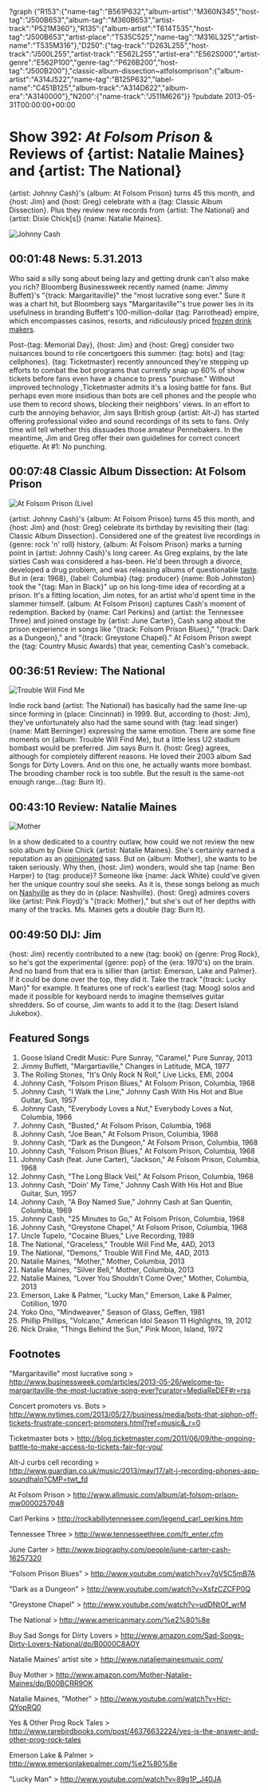 ?graph {"R153":{"name-tag":"B561P632","album-artist":"M360N345","host-tag":"J500B653","album-tag":"M360B653","artist-track":"P521M360"},"R135":{"album-artist":"T614T535","host-tag":"J500B653","artist-place":"T535C525","name-tag":"M316L325","artist-name":"T535M316"},"D250":{"tag-track":"D263L255","host-track":"J500L255","artist-track":"E562L255","artist-era":"E562S000","artist-genre":"E562P100","genre-tag":"P626B200","host-tag":"J500B200"},"classic-album-dissection~atfolsomprison":{"album-artist":"A314J522","name-tag":"B125P632","label-name":"C451B125","album-track":"A314D622","album-era":"A3140000"},"N200":{"name-track":"J511M626"}}
?pubdate 2013-05-31T00:00:00+00:00

# Show 392: *At Folsom Prison* & Reviews of {artist: Natalie Maines} and {artist: The National}
{artist: Johnny Cash}'s {album: At Folsom Prison} turns 45 this month, and {host: Jim} and {host: Greg} celebrate with a {tag: Classic Album Dissection}. Plus they review new records from {artist: The National} and {artist: Dixie Chick[s]} {name: Natalie Maines}.

![Johnny Cash](http://static.soundopinions.org/images/2013/johnnycash.jpg)

## 00:01:48 News: 5.31.2013
Who said a silly song about being lazy and getting drunk can't also make you rich? Bloomberg Businessweek recently named {name: Jimmy Buffett}'s "{track: Margaritaville}" the "most lucrative song ever." Sure it was a chart hit, but Bloomberg says "Margaritaville"'s true power lies in its usefulness in branding Buffett's 100-million-dollar {tag: Parrothead} empire, which encompasses casinos, resorts, and ridiculously priced [frozen drink makers](http://www.casa.com/p/margaritaville-dm2000-premium-frozen-concoction-maker-237737?site=CA&utm_source=Google&utm_medium=cpc_C&utm_term=ZPV-2041&utm_campaign=GoogleAW&CAWELAID=1309115897&utm_content=pla&adtype=pla&cagpspn=pla).

Post-{tag: Memorial Day}, {host: Jim} and {host: Greg} consider two nuisances bound to rile concertgoers this summer: {tag: bots} and {tag: cellphones}. {tag: Ticketmaster} recently announced they're stepping up efforts to combat the bot programs that currently snap up 60% of show tickets before fans even have a chance to press "purchase." Without improved technology ,Ticketmaster admits it's a losing battle for fans. But perhaps even more insidious than bots are cell phones and the people who use them to record shows, blocking their neighbors' views. In an effort to curb the annoying behavior, Jim says British group {artist: Alt-J} has started offering professional video and sound recordings of its sets to fans. Only time will tell whether this dissuades those amateur Pennebakers. In the meantime, Jim and Greg offer their own guidelines for correct concert etiquette. At #1: No punching.

## 00:07:48 Classic Album Dissection: At Folsom Prison
![At Folsom Prison (Live)](http://is3.mzstatic.com/image/thumb/Music30/v4/c4/e6/db/c4e6db78-3661-ddac-e48f-2a2be6702a22/source/600x600bb.jpg "70936/825516828")


{artist: Johnny Cash}'s {album: At Folsom Prison} turns 45 this month, and {host: Jim} and {host: Greg} celebrate its birthday by revisiting their {tag: Classic Album Dissection}. Considered one of the greatest live recordings in {genre: rock 'n' roll} history, {album: At Folsom Prison} marks a turning point in {artist: Johnny Cash}'s long career. As Greg explains, by the late sixties Cash was considered a has-been. He'd been through a divorce, developed a drug problem, and was releasing albums of questionable [taste](http://www.youtube.com/watch?v=xEzKgS0O4N8). But in {era: 1968}, {label: Columbia} {tag: producer} {name: Bob Johnston} took the "{tag: Man in Black}" up on his long-time idea of recording at a prison. It's a fitting location, Jim notes, for an artist who'd spent time in the slammer himself. {album: At Folsom Prison} captures Cash's moment of redemption. Backed by {name: Carl Perkins} and {artist: the Tennessee Three} and joined onstage by {artist: June Carter}, Cash sang about the prison experience in songs like "{track: Folsom Prison Blues}," "{track: Dark as a Dungeon}," and "{track: Greystone Chapel}." At Folsom Prison swept the {tag: Country Music Awards} that year, cementing Cash's comeback.

## 00:36:51 Review: The National
![Trouble Will Find Me](http://is1.mzstatic.com/image/thumb/Music2/v4/91/a3/dd/91a3dd85-c1c4-474f-d1dc-c07e52bc82ab/source/600x600bb.jpg "51075707/626872826")

Indie rock band {artist: The National} has basically had the same line-up since forming in {place: Cincinnati} in 1999. But, according to {host: Jim}, they've unfortunately also had the same sound with {tag: lead singer} {name: Matt Berninger} expressing the same emotion. There are some fine moments on {album: Trouble Will Find Me}, but a little less U2 stadium bombast would be preferred. Jim says Burn It. {host: Greg} agrees, although for completely different reasons. He loved their 2003 album Sad Songs for Dirty Lovers. And on this one, he actually wants more bombast. The brooding chamber rock is too subtle. But the result is the same-not enough range...{tag: Burn It}.

## 00:43:10 Review: Natalie Maines
![Mother](http://is1.mzstatic.com/image/thumb/Music2/v4/2f/06/77/2f067780-6bdd-39b4-9a5f-c2ae6df68746/source/600x600bb.jpg "635756/611462935")


In a show dedicated to a country outlaw, how could we not review the new solo album by Dixie Chick {artist: Natalie Maines}. She's certainly earned a reputation as an [opinionated](http://www.today.com/id/17121651/ns/today-today_entertainment/t/country-radio-wont-forgive-dixie-chicks/) sass. But on {album: Mother}, she wants to be taken seriously. Why then, {host: Jim} wonders, would she tap {name: Ben Harper} to {tag: produce}? Someone like {name: Jack White} could've given her the unique country soul she seeks. As it is, these songs belong as much on [Nashville](http://www.youtube.com/watch?v=8qFflmsTR48) as they do in {place: Nashville}. {host: Greg} admires covers like {artist: Pink Floyd}'s "{track: Mother}," but she's out of her depths with many of the tracks. Ms. Maines gets a double {tag: Burn It}.

## 00:49:50 DIJ: Jim
{host: Jim} recently contributed to a new {tag: book} on {genre: Prog Rock}, so he's got the experimental {genre: pop} of the {era: 1970's} on the brain. And no band from that era is sillier than {artist: Emerson, Lake and Palmer}. If it could be done over the top, they did it. Take the track "{track: Lucky Man}" for example. It features one of rock's earliest {tag: Moog} solos and made it possible for keyboard nerds to imagine themselves guitar shredders. So of course, Jim wants to add it to the {tag: Desert Island Jukebox}.

## Featured Songs
1. Goose Island Credit Music: Pure Sunray, "Caramel," Pure Sunray, 2013
2. Jimmy Buffett, "Margartiaville," Changes in Latitude, MCA, 1977
3. The Rolling Stones, "It's Only Rock N Roll," Live Licks, EMI, 2004
4. Johnny Cash, "Folsom Prison Blues," At Folsom Prison, Columbia, 1968
5. Johnny Cash, "I Walk the Line," Johnny Cash With His Hot and Blue Guitar, Sun, 1957
6. Johnny Cash, "Everybody Loves a Nut," Everybody Loves a Nut, Columbia, 1966
7. Johnny Cash, "Busted," At Folsom Prison, Columbia, 1968
8. Johnny Cash, "Joe Bean," At Folsom Prison, Columbia, 1968
9. Johnny Cash, "Dark as the Dungeon," At Folsom Prison, Columbia, 1968
10. Johnny Cash, "Folsom Prison Blues," At Folsom Prison, Columbia, 1968
11. Johnny Cash (feat. June Carter), "Jackson," At Folsom Prison, Columbia, 1968
12. Johnny Cash, "The Long Black Veil," At Folsom Prison, Columbia, 1968
13. Johnny Cash, "Doin' My Time," Johnny Cash With His Hot and Blue Guitar, Sun, 1957
14. Johnny Cash, "A Boy Named Sue," Johnny Cash at San Quentin, Columbia, 1969
15. Johnny Cash, "25 Minutes to Go," At Folsom Prison, Columbia, 1968
16. Johnny Cash, "Greystone Chapel," At Folsom Prison, Columbia, 1968
17. Uncle Tupelo, "Cocaine Blues," Live Recording, 1989
18. The National, "Graceless," Trouble Will Find Me, 4AD, 2013
19. The National, "Demons," Trouble Will Find Me, 4AD, 2013
20. Natalie Maines, "Mother," Mother, Columbia, 2013
21. Natalie Maines, "Silver Bell," Mother, Columbia, 2013
22. Natalie Maines, "Lover You Shouldn't Come Over," Mother, Columbia, 2013
23. Emerson, Lake & Palmer, "Lucky Man," Emerson, Lake & Palmer, Cotillion, 1970
24. Yoko Ono, "Mindweaver," Season of Glass, Geffen, 1981
25. Phillip Phillips, "Volcano," American Idol Season 11 Highlights, 19, 2012
26. Nick Drake, "Things Behind the Sun," Pink Moon, Island, 1972

## Footnotes
"Margaritaville" most lucrative song > http://www.businessweek.com/articles/2013-05-26/welcome-to-margaritaville-the-most-lucrative-song-ever?curator=MediaReDEF#r=rss

Concert promoters vs. Bots > http://www.nytimes.com/2013/05/27/business/media/bots-that-siphon-off-tickets-frustrate-concert-promoters.html?ref=music&_r=0

Ticketmaster bots > http://blog.ticketmaster.com/2011/06/09/the-ongoing-battle-to-make-access-to-tickets-fair-for-you/

Alt-J curbs cell recording > http://www.guardian.co.uk/music/2013/may/17/alt-j-recording-phones-app-soundhalo?CMP=twt_fd

At Folsom Prison > http://www.allmusic.com/album/at-folsom-prison-mw0000257048

Carl Perkins > http://rockabillytennessee.com/legend_carl_perkins.htm

Tennessee Three > http://www.tennesseethree.com/fr_enter.cfm

June Carter > http://www.biography.com/people/june-carter-cash-16257320

"Folsom Prison Blues" > http://www.youtube.com/watch?v=v7gV5C5mB7A

"Dark as a Dungeon" > http://www.youtube.com/watch?v=XsfzCZCFP0Q

"Greystone Chapel" > http://www.youtube.com/watch?v=udDNtOf_wrM

The National > http://www.americanmary.com/%e2%80%8e

Buy Sad Songs for Dirty Lovers > http://www.amazon.com/Sad-Songs-Dirty-Lovers-National/dp/B0000C8AOY

Natalie Maines' artist site > http://www.nataliemainesmusic.com/

Buy Mother > http://www.amazon.com/Mother-Natalie-Maines/dp/B00BCRR9OK

Natalie Maines, "Mother" > http://www.youtube.com/watch?v=Hcr-QYopRQ0

Yes & Other Prog Rock Tales > http://www.rarebirdbooks.com/post/46376632224/yes-is-the-answer-and-other-prog-rock-tales

Emerson Lake & Palmer > http://www.emersonlakepalmer.com/%e2%80%8e

"Lucky Man" > http://www.youtube.com/watch?v=89g1P_J40JA